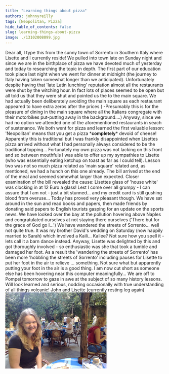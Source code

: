 ```yaml
---
title: "Learning things about pizza"
authors: johnnyreilly
tags: [Neopolitan, Pizza]
hide_table_of_contents: false
slug: learning-things-about-pizza
image: ./13102008099.jpg
---
```

Dear all, I type this from the sunny town of Sorrento in Southern Italy where Lisette and I currently reside! We pulled into town late on Sunday night and since we are in the birthplace of pizza we have devoted much of yesterday and today to researching the topic in depth. The first part of our education took place last night when we went for dinner at midnight (the journey to Italy having taken somewhat longer than we anticipated). Unfortunately despite having that 'late Latin lunching' reputation almost all the restaurants were shut by the witching hour. In fact lots of places seemed to be open but all told us that they were shut and pointed us the to the main square. We had actually been deliberately avoiding the main square as each restaurant appeared to have extra zeros after the prices ( -Presumably this is for the pleasure of dining in the main square where all the Italians congregate with their motorbikes put-putting away in the background....) Anyway, since we had no option we attended one of the aforementioned restaurants in seach of sustenance. We both went for pizza and learned the first valuable lesson: 'Neopolitan' means that you get a pizza \***completely**\* devoid of cheese! Apparently this is traditional but I was frankly disappointed when Lisettes pizza arrived without what I had personally always considered to be the traditional topping... Fortunately my own pizza was not lacking on this front and so between mouthfuls I was able to offer up my sympathies to Lisette (who was essentially eating ketchup on toast as far as I could tell). Lesson two was not so much pizza related as 'main square' related and, as mentioned, we had a hunch on this one already. The bill arrived at the end of the meal and seemed somewhat larger than expected. Closer examination of the bill revealed the cause: Lisettes glass of 'house white' was clocking in at 12 Euro a glass! Lest I come over all grumpy - I can assure that I am not - just a bit stunned... and my credit card is still gushing blood from overuse... Today has proved very pleasant though. We have sat around in the sun and read books and papers, then made friends by donating said papers to English tourists gasping for an update on the sports news. We have looked over the bay at the pollution hovering above Naples and congratulated ourselves at not staying there ourselves ('There but for the grace of God go I...') We have wandered the streets of Sorrento... well not quite true. It was my brother David's wedding on Saturday (now happily married to Sarah) which involved a Kaili... Kailee? Not sure how you spell it - lets call it a barn dance instead. Anyway, Lisette was delighted by this and got thoroughly involved - so enthusiastic was she that took a tumble and damaged her foot. As a result the 'wandering the streets of Sorrento' has been more 'hobbling the streets of Sorrento' including pauses for Lisette to put her foot in the air to relieve ... something. Not sure what but apparently putting your foot in the air is a good thing. I am now cut short as someone else has been hovering near this computer meaningfully... We are off to Pompei tomorrow to gaze in awe at the subject of so many history lessons. Will look learned and serious, nodding occasionally with true understanding of all things volcanic! John and Lisette (currently resting leg again) ![](13102008099.jpg)


